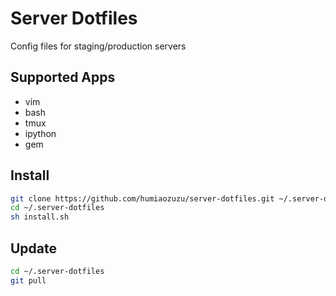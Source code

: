 Server Dotfiles
===============
Config files for staging/production servers

Supported Apps
---------------
- vim
- bash
- tmux
- ipython
- gem

Install
-------

``` bash
git clone https://github.com/humiaozuzu/server-dotfiles.git ~/.server-dotfiles
cd ~/.server-dotfiles
sh install.sh
```

Update
------

``` bash
cd ~/.server-dotfiles
git pull
```
